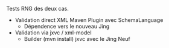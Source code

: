Tests RNG des deux cas.

* Validation direct XML Maven Plugin avec SchemaLanguage
  * Dépendence vers le nouveau Jing
* Validation via jxvc / xml-model
   * Builder (mvn install) jxvc avec le Jing Neuf